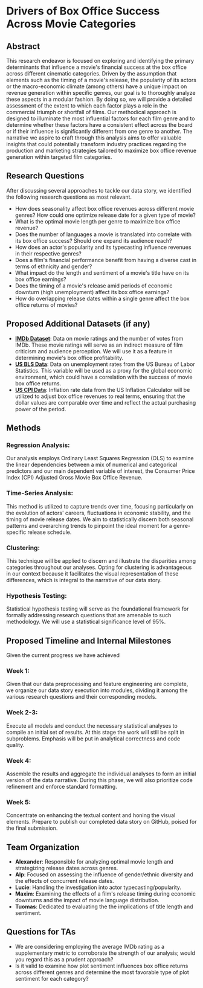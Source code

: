 # Drivers of Box Office Success Across Movie Categories

## Abstract  

This research endeavor is focused on exploring and identifying the primary determinants that influence a movie's financial success at the box office across different cinematic categories. Driven by the assumption that elements such as the timing of a movie's release, the popularity of its actors or the macro-economic climate (among others) have a unique impact on revenue generation within specific genres, our goal is to thoroughly analyze these aspects in a modular fashion. By doing so, we will provide a detailed assessment of the extent to which each factor plays a role in the commercial triumph or shortfall of films. Our methodical approach is designed to illuminate the most influential factors for each film genre and to determine whether these factors have a consistent effect across the board or if their influence is significantly different from one genre to another. The narrative we aspire to craft through this analysis aims to offer valuable insights that could potentially transform industry practices regarding the production and marketing strategies tailored to maximize box office revenue generation within targeted film categories.

## Research Questions
After discussing several approaches to tackle our data story, we identified the following research questions as most relevant.

- How does seasonality affect box office revenues across different movie genres? How could one optimize release date for a given type of movie?
- What is the optimal movie length per genre to maximize box office revenue?
- Does the number of languages a movie is translated into correlate with its box office success? Should one expand its audience reach?
- How does an actor's popularity and its typecasting influence revenues in their respective genres?
- Does a film's financial performance benefit from having a diverse cast in terms of ethnicity and gender? 
- What impact do the length and sentiment of a movie's title have on its box office earnings?
- Does the timing of a movie's release amid periods of economic downturn (high unemployment) affect its box office earnings?
- How do overlapping release dates within a single genre affect the box office returns of movies?

## Proposed Additional Datasets (if any)
- [**IMDb Dataset**](https://datasets.imdbws.com): Data on movie ratings and the number of votes from IMDb. These movie ratings will serve as an indirect measure of film criticism and audience perception. We will use it as a feature in determining movie's box office profitability. 
- [**US BLS Data**](https://data.bls.gov/timeseries/LNS14000000): Data on unemployment rates from the US Bureau of Labor Statistics. This variable will be used as a proxy for the global economic environment, which could have a correlation with the success of movie box office returns. 
- [**US CPI Data**](https://www.usinflationcalculator.com/inflation/consumer-price-index-and-annual-percent-changes-from-1913-to-2008/): Inflation rate data from the US Inflation Calculator will be utilized to adjust box office revenues to real terms, ensuring that the dollar values are comparable over time and reflect the actual purchasing power of the period. 


## Methods

### Regression Analysis: 

Our analysis employs Ordinary Least Squares Regression (OLS) to examine the linear dependencies between a mix of numerical and categorical predictors and our main dependent variable of interest, the Consumer Price Index (CPI) Adjusted Gross Movie Box Office Revenue.

### Time-Series Analysis: 

This method is utilized to capture trends over time, focusing particularly on the evolution of actors' careers, fluctuations in economic stability, and the timing of movie release dates. We aim to statistically discern both seasonal patterns and overarching trends to pinpoint the ideal moment for a genre-specific release schedule.

### Clustering:

This technique will be applied to discern and illustrate the disparities among categories throughout our analyses. Opting for clustering is advantageous in our context because it facilitates the visual representation of these differences, which is integral to the narrative of our data story.

### Hypothesis Testing:

Statistical hypothesis testing will serve as the foundational framework for formally addressing research questions that are amenable to such methodology. We will use a statistical significance level of 95%.


## Proposed Timeline and Internal Milestones

Given the current progress we have achieved 

### Week 1: 

Given that our data preprocessing and feature engineering are complete, we organize our data story execution into modules, dividing it among the various research questions and their corresponding models.

### Week 2-3: 

Execute all models and conduct the necessary statistical analyses to compile an initial set of results. At this stage the work will still be split in subproblems. Emphasis will be put in analytical correctness and code quality.  

### Week 4:

Assemble the results and aggregate the individual analyses to form an initial version of the data narrative. During this phase, we will also prioritize code refinement and enforce standard formatting.

### Week 5:

Concentrate on enhancing the textual content and honing the visual elements. Prepare to publish our completed data story on GitHub, poised for the final submission.


## Team Organization
- **Alexander**: Responsible for analyzing optimal movie length and strategizing release dates across genres.
- **Alp**: Focused on assessing the influence of gender/ethnic diversity and the effects of concurrent release dates.
- **Lucie**: Handling the investigation into actor typecasting/popularity.
- **Maxim**: Examining the effects of a film's release timing during economic downturns and the impact of movie language distribution.
- **Tuomas**: Dedicated to evaluating the the implications of title length and sentiment.


## Questions for TAs
- We are considering employing the average IMDb rating as a supplementary metric to corroborate the strength of our analysis; would you regard this as a prudent approach?
- Is it valid to examine how plot sentiment influences box office returns across different genres and determine the most favorable type of plot sentiment for each category?

